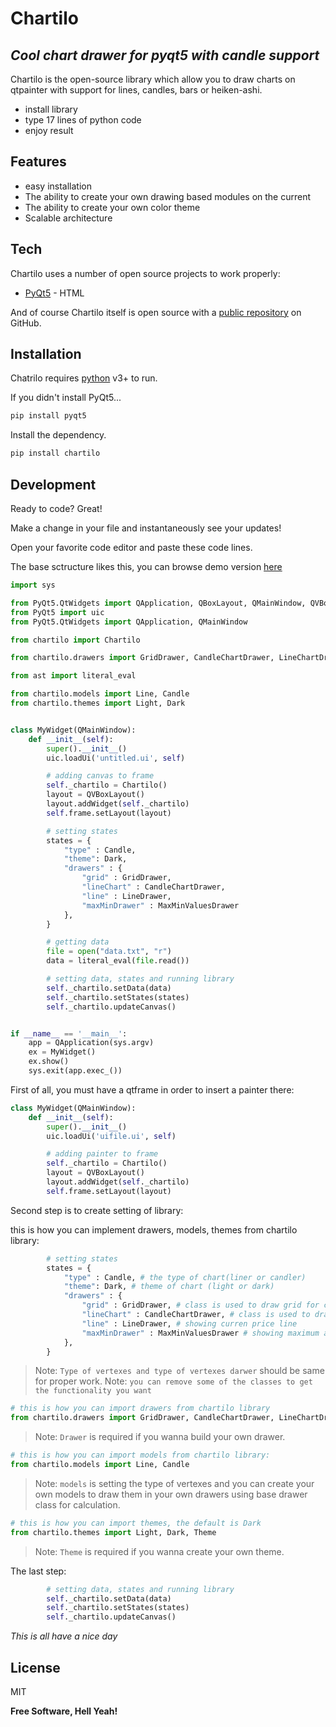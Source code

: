 # Chartilo
## _Cool chart drawer for pyqt5 with candle support_

Chartilo is the open-source library which allow you to draw charts on qtpainter with support for lines, candles, bars or heiken-ashi.

- install library
- type 17 lines of python code
- enjoy result

## Features

- easy installation
- The ability to create your own drawing based modules on the current
- The ability to create your own color theme
- Scalable architecture

## Tech

Chartilo uses a number of open source projects to work properly:

- [PyQt5](https://pypi.org/project/PyQt5/) - HTML


And of course Chartilo itself is open source with a [public repository](https://github.com/hyper-hronoz/Chartilo)
 on GitHub.

## Installation

Chatrilo requires [python](https://www.python.org/) v3+ to run.



If you didn't install PyQt5...

```sh
pip install pyqt5
```

Install the dependency.

```sh
pip install chartilo
```



## Development

Ready to code? Great!

Make a change in your file and instantaneously see your updates!

Open your favorite code editor and paste these code lines.

The base sctructure likes this, you can browse demo version [here](https://github.com/hyper-hronoz/test_my_library_yandexlyceum)

```python
import sys

from PyQt5.QtWidgets import QApplication, QBoxLayout, QMainWindow, QVBoxLayout, QWidget
from PyQt5 import uic 
from PyQt5.QtWidgets import QApplication, QMainWindow

from chartilo import Chartilo

from chartilo.drawers import GridDrawer, CandleChartDrawer, LineChartDrawer, LineDrawer, MaxMinValuesDrawer

from ast import literal_eval

from chartilo.models import Line, Candle
from chartilo.themes import Light, Dark


class MyWidget(QMainWindow):
	def __init__(self):
		super().__init__()
		uic.loadUi('untitled.ui', self)

		# adding canvas to frame
		self._chartilo = Chartilo()
		layout = QVBoxLayout()
		layout.addWidget(self._chartilo)
		self.frame.setLayout(layout)

		# setting states
		states = {
			"type" : Candle, 
			"theme": Dark,
			"drawers" : {
				"grid" : GridDrawer,
				"lineChart" : CandleChartDrawer,
				"line" : LineDrawer,
				"maxMinDrawer" : MaxMinValuesDrawer
			},
		}

		# getting data
		file = open("data.txt", "r")
		data = literal_eval(file.read())

		# setting data, states and running library
		self._chartilo.setData(data)
		self._chartilo.setStates(states)
		self._chartilo.updateCanvas()


if __name__ == '__main__':
	app = QApplication(sys.argv)
	ex = MyWidget()
	ex.show()
	sys.exit(app.exec_())


```

First of all, you must have a qtframe in order to insert a painter there:

```python
class MyWidget(QMainWindow):
	def __init__(self):
		super().__init__()
		uic.loadUi('uifile.ui', self)

		# adding painter to frame
		self._chartilo = Chartilo()
		layout = QVBoxLayout()
		layout.addWidget(self._chartilo)
		self.frame.setLayout(layout)

```




Second step is to create setting of library:

this is how you can implement drawers, models, themes from chartilo library:
```python
		# setting states
		states = {
			"type" : Candle, # the type of chart(liner or candler)
			"theme": Dark, # theme of chart (light or dark)
			"drawers" : {
				"grid" : GridDrawer, # class is used to draw grid for chart
				"lineChart" : CandleChartDrawer, # class is used to draw candles
				"line" : LineDrawer, # showing curren price line
				"maxMinDrawer" : MaxMinValuesDrawer # showing maximum and minimum of chart
			},
		}
```
> Note: `Type of vertexes and type of vertexes darwer` should be same for proper work.
> Note: `you can remove some of the classes to get the functionality you want`


```python
# this is how you can import drawers from chartilo library
from chartilo.drawers import GridDrawer, CandleChartDrawer, LineChartDrawer, LineDrawer, MaxMinValuesDrawer, Drawer
```
> Note: `Drawer` is required if you wanna build your own drawer.


```python
# this is how you can import models from chartilo library:
from chartilo.models import Line, Candle
```
> Note: `models` is setting the type of vertexes and you can create your own models to draw them in your own drawers using base drawer class for calculation.
```python
# this is how you can import themes, the default is Dark
from chartilo.themes import Light, Dark, Theme
```
> Note: `Theme` is required if you wanna create your own theme.

The last step:

```python
		# setting data, states and running library
		self._chartilo.setData(data)
		self._chartilo.setStates(states)
		self._chartilo.updateCanvas()
```

*This is all have a nice day*

## License

MIT

**Free Software, Hell Yeah!**
